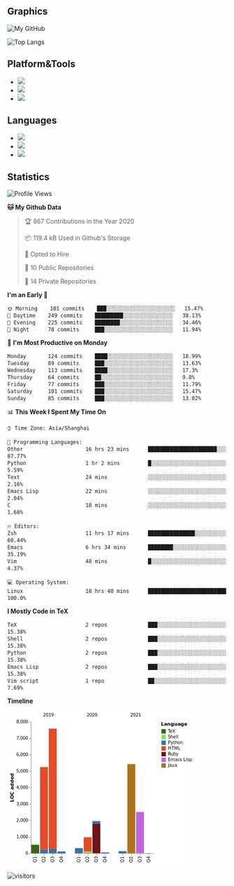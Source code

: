 ## Graphics

![My GitHub](https://github-readme-stats.vercel.app/api?username=SteamedFish&count_private=true&show_icons=true&theme=buefy&include_all_commits=false)

![Top Langs](https://github-readme-stats.vercel.app/api/top-langs/?username=SteamedFish&theme=buefy&hide=ruby&count_private=true&show_icons=true&layout=compact)

## Platform&Tools

* [![](https://img.shields.io/badge/ArchLinux--purple?style=flat-square&logo=ArchLinux)](https://www.archlinux.org/)
* [![](https://img.shields.io/badge/Gentoo-testing-purple?style=flat-square&logo=Gentoo)](https://www.gentoo.org/)
* [![](https://img.shields.io/badge/Doom%20Emacs-28-blue?style=flat-square&logo=Gnu%20emacs&logoColor=white)](https://www.gnu.org/software/emacs/)

## Languages

* [![](https://img.shields.io/badge/-Python-3776AB?style=flat-square&logo=python&logoColor=white)](https://www.python.org/)
* [![](https://img.shields.io/badge/-Bash-00ADD8?style=flat-square&logo=Gnu-bash&logoColor=white)](https://www.gnu.org/software/bash/)
* [![](https://img.shields.io/badge/-Go-00ADD8?style=flat-square&logo=go&logoColor=white)](https://golang.org/)

## Statistics

<!--START_SECTION:waka-->
![Profile Views](http://img.shields.io/badge/Profile%20Views-5-blue)

**🐱 My Github Data** 

> 🏆 867 Contributions in the Year 2020
 > 
> 📦 119.4 kB Used in Github's Storage 
 > 
> 💼 Opted to Hire
 > 
> 📜 10 Public Repositories
 > 
> 🔑 14 Private Repositories 

**I'm an Early 🐤** 

```text
🌞 Morning    101 commits    ███░░░░░░░░░░░░░░░░░░░░░░   15.47% 
🌆 Daytime    249 commits    █████████░░░░░░░░░░░░░░░░   38.13% 
🌃 Evening    225 commits    ████████░░░░░░░░░░░░░░░░░   34.46% 
🌙 Night      78 commits     ███░░░░░░░░░░░░░░░░░░░░░░   11.94%

```
📅 **I'm Most Productive on Monday** 

```text
Monday       124 commits    ████░░░░░░░░░░░░░░░░░░░░░   18.99% 
Tuesday      89 commits     ███░░░░░░░░░░░░░░░░░░░░░░   13.63% 
Wednesday    113 commits    ████░░░░░░░░░░░░░░░░░░░░░   17.3% 
Thursday     64 commits     ██░░░░░░░░░░░░░░░░░░░░░░░   9.8% 
Friday       77 commits     ███░░░░░░░░░░░░░░░░░░░░░░   11.79% 
Saturday     101 commits    ███░░░░░░░░░░░░░░░░░░░░░░   15.47% 
Sunday       85 commits     ███░░░░░░░░░░░░░░░░░░░░░░   13.02%

```


📊 **This Week I Spent My Time On** 

```text
⌚︎ Time Zone: Asia/Shanghai

💬 Programming Languages: 
Other                    16 hrs 23 mins      ██████████████████████░░░   87.77% 
Python                   1 hr 2 mins         █░░░░░░░░░░░░░░░░░░░░░░░░   5.59% 
Text                     24 mins             ░░░░░░░░░░░░░░░░░░░░░░░░░   2.16% 
Emacs Lisp               22 mins             ░░░░░░░░░░░░░░░░░░░░░░░░░   2.04% 
C                        18 mins             ░░░░░░░░░░░░░░░░░░░░░░░░░   1.68%

🔥 Editors: 
Zsh                      11 hrs 17 mins      ███████████████░░░░░░░░░░   60.44% 
Emacs                    6 hrs 34 mins       ████████░░░░░░░░░░░░░░░░░   35.19% 
Vim                      48 mins             █░░░░░░░░░░░░░░░░░░░░░░░░   4.37%

💻 Operating System: 
Linux                    18 hrs 40 mins      █████████████████████████   100.0%

```

**I Mostly Code in TeX** 

```text
TeX                      2 repos             ███░░░░░░░░░░░░░░░░░░░░░░   15.38% 
Shell                    2 repos             ███░░░░░░░░░░░░░░░░░░░░░░   15.38% 
Python                   2 repos             ███░░░░░░░░░░░░░░░░░░░░░░   15.38% 
Emacs Lisp               2 repos             ███░░░░░░░░░░░░░░░░░░░░░░   15.38% 
Vim script               1 repo              ██░░░░░░░░░░░░░░░░░░░░░░░   7.69%

```


**Timeline**

![Chart not found](https://github.com/SteamedFish/SteamedFish/blob/master/charts/bar_graph.png) 


<!--END_SECTION:waka-->

![visitors](https://visitor-badge.laobi.icu/badge?page_id=SteamedFish.SteamedFish)

